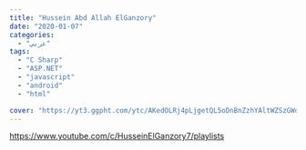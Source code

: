 ```yaml
---
title: "Hussein Abd Allah ElGanzory"
date: "2020-01-07"
categories:
  - "عربي"
tags:
  - "C Sharp"
  - "ASP.NET"
  - "javascript"
  - "android"
  - "html"

cover: "https://yt3.ggpht.com/ytc/AKedOLRj4pLjgetQL5oDnBnZzhYAltWZSzGWdNO4Ovj0=s88-c-k-c0x00ffffff-no-rj"
---
```


https://www.youtube.com/c/HusseinElGanzory7/playlists
